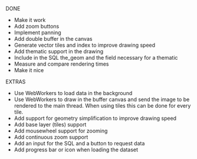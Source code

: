 DONE

- Make it work
- Add zoom buttons
- Implement panning
- Add double buffer in the canvas
- Generate vector tiles and index to improve drawing speed
- Add thematic support in the drawing
- Include in the SQL the_geom and the field necessary for a thematic
- Measure and compare rendering times
- Make it nice

EXTRAS

- Use WebWorkers to load data in the background
- Use WebWorkers to draw in the buffer canvas and send the image to be rendered to the main thread. When using tiles this can be done for every tile.
- Add support for geometry simplification to improve drawing speed
- Add base layer (tiles) support
- Add mousewheel support for zooming
- Add continuous zoom support
- Add an input for the SQL and a button to request data
- Add progress bar or icon when loading the dataset